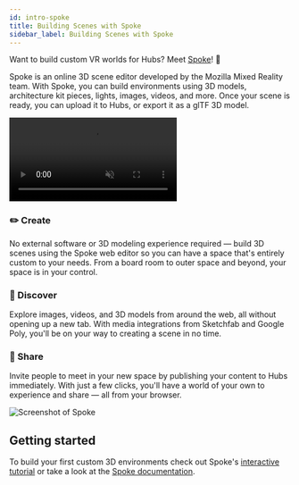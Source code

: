 ```yaml
---
id: intro-spoke
title: Building Scenes with Spoke
sidebar_label: Building Scenes with Spoke
---
```


Want to build custom VR worlds for Hubs? Meet [Spoke](https://hubs.mozilla.com/spoke)! 👋

Spoke is an online 3D scene editor developed by the Mozilla Mixed Reality team. With Spoke, you can build environments using 3D models, architecture kit pieces, lights, images, videos, and more. Once your scene is ready, you can upload it to Hubs, or export it as a glTF 3D model.

<video autoplay loop muted controls >
  <source src="img/architecture-kit.mp4" type="video/mp4">
</video>

### ✏️ Create

No external software or 3D modeling experience required &mdash; build 3D scenes using the Spoke web editor so you can have a space that's entirely custom to your needs. From a board room to outer space and beyond, your space is in your control.

### 🔭 Discover

Explore images, videos, and 3D models from around the web, all without opening up a new tab. With media integrations from Sketchfab and Google Poly, you'll be on your way to creating a scene in no time.

### 🎉 Share

Invite people to meet in your new space by publishing your content to Hubs immediately. With just a few clicks, you'll have a world of your own to experience and share &mdash; all from your browser.


![Screenshot of Spoke](img/intro-spoke-screenshot-min.jpeg)


## Getting started 

To build your first custom 3D environments check out Spoke's [interactive tutorial](https://hubs.mozilla.com/spoke/projects/tutorial) or take a look at the [Spoke documentation](./spoke-creating-projects.html).
